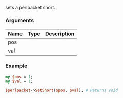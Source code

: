 sets a perlpacket short.
### Arguments
**Name**|**Type**|**Description**
:---|:---|:---
pos||
val||

### Example

```perl
my $pos = 1;
my $val = 1;

$perlpacket->SetShort($pos, $val); # Returns void
```